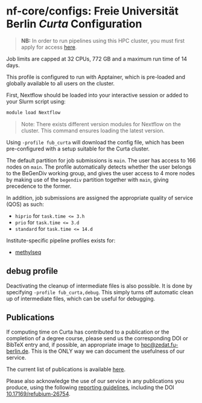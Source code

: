 # nf-core/configs: Freie Universität Berlin _Curta_ Configuration

> **NB:** In order to run pipelines using this HPC cluster, you must first apply for access [here](https://ssl2.cms.fu-berlin.de/fu-berlin/en/sites/high-performance-computing/PM_Zugang-beantragen/index.html).

Job limits are capped at 32 CPUs, 772 GB and a maximum run time of 14 days.

This profile is configured to run with Apptainer, which is pre-loaded and globally available to all users on the cluster.

First, Nextflow should be loaded into your interactive session or added to your Slurm script using:

```bash
module load Nextflow
```

> Note: There exists different version modules for Nextflow on the cluster. This command ensures loading the latest version.

Using `-profile fub_curta` will download the config file, which has been pre-configured with a setup suitable for the Curta cluster.

The default partition for job submissions is `main`. The user has access to 166 nodes on `main`. The profile automatically detects whether the user belongs to the BeGenDiv working group, and gives the user access to 4 more nodes by making use of the `begendiv` partition together with `main`, giving precedence to the former.

In addition, job submissions are assigned the appropriate quality of service (QOS) as such:

- `hiprio` for `task.time <= 3.h`
- `prio` for `task.time <= 3.d`
- `standard` for `task.time <= 14.d`

Institute-specific pipeline profiles exists for:

- [methylseq](https://github.com/wassimsalam01/configs/blob/master/docs/pipeline/methylseq/fub_curta.md)

## debug profile

Deactivating the cleanup of intermediate files is also possible. It is done by specifying `-profile fub_curta,debug`. This simply turns off automatic clean up of intermediate files, which can be useful for debugging.

## Publications

If computing time on Curta has contributed to a publication or the completion of a degree course, please send us the corresponding DOI or BibTeX entry and, if possible, an appropriate image to hpc@zedat.fu-berlin.de. This is the ONLY way we can document the usefulness of our service.

The current list of publications is available [here](https://www.fu-berlin.de/en/sites/high-performance-computing/Forschungsergebnisse).

Please also acknowledge the use of our service in any publications you produce, using the following [reporting guidelines](https://www.fu-berlin.de/en/sites/high-performance-computing/FAQ/Publikationen), including the DOI [10.17169/refubium-26754](http://dx.doi.org/10.17169/refubium-26754).
